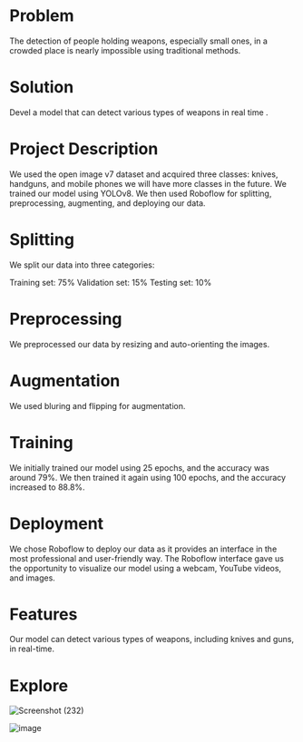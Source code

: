 # Problem
The detection of people holding weapons, especially small ones, in a crowded place is nearly impossible using traditional methods.

# Solution
Devel a model that can detect various types of weapons in real time .

# Project Description
We used the open image v7 dataset and acquired three classes: knives, handguns, and mobile phones we will have more classes in the future. We trained our model using YOLOv8. We then used Roboflow for splitting, preprocessing, augmenting, and deploying our data.

# Splitting
We split our data into three categories:

Training set: 75%
Validation set: 15%
Testing set: 10%

# Preprocessing
We preprocessed our data by resizing and auto-orienting the images.

# Augmentation
We used bluring and flipping for augmentation.

# Training
We initially trained our model using 25 epochs, and the accuracy was around 79%. We then trained it again using 100 epochs, and the accuracy increased to 88.8%.

# Deployment
We chose Roboflow to deploy our data as it provides an interface in the most professional and user-friendly way. The Roboflow interface gave us the opportunity to visualize our model using a webcam, YouTube videos, and images.

# Features
Our model can detect various types of weapons, including knives and guns, in real-time.

# Explore
 
![Screenshot (232)](https://github.com/WeaponDetection/Weapon-Detection/assets/145555418/b818752e-a15c-4f27-8b90-6a32d24e0f7d)





![image](https://github.com/WeaponDetection/Weapon-Detection/assets/145555418/921a1e37-a515-467b-a5fb-1c308d598cee)


